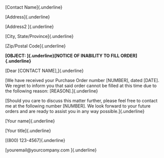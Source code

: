 [Contact Name]{.underline}

[Address]{.underline}

[Address2 ]{.underline}

[City, State/Province]{.underline}

[Zip/Postal Code]{.underline}

**[OBJECT: ]{.underline}[NOTICE OF INABILITY TO FILL
ORDER]{.underline}**

[Dear \[CONTACT NAME\],]{.underline}

[We have received your Purchase Order number \[NUMBER\], dated \[DATE\].
We regret to inform you that said order cannot be filled at this time
due to the following reason: \[REASON\].]{.underline}

[Should you care to discuss this matter further, please feel free to
contact me at the following number \[NUMBER\]. We look forward to your
future orders and are ready to assist you in any way
possible.]{.underline}

[Your name]{.underline}

[Your title]{.underline}

[(800) 123-4567]{.underline}

[youremail\@yourcompany.com ]{.underline}

